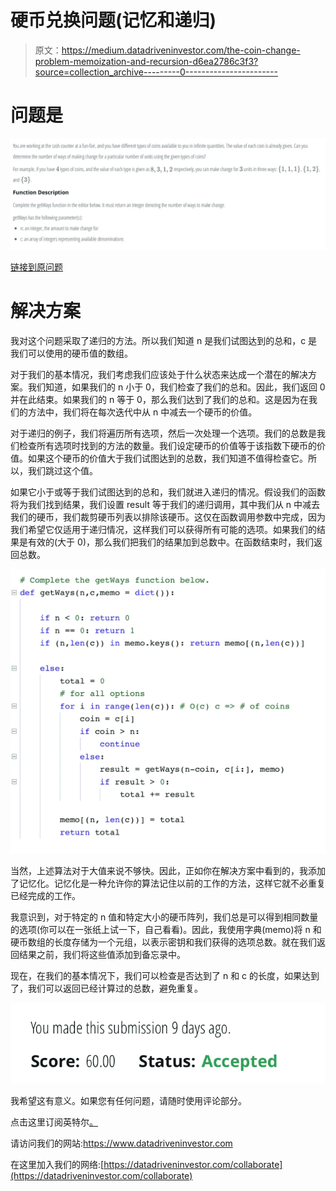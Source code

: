 # 硬币兑换问题(记忆和递归)

> 原文：<https://medium.datadriveninvestor.com/the-coin-change-problem-memoization-and-recursion-d6ea2786c3f3?source=collection_archive---------0----------------------->

# 问题是

![](img/771cf4418ad185112638c8457af9e7ea.png)

[链接到原问题](https://www.hackerrank.com/challenges/coin-change/problem)

# 解决方案

我对这个问题采取了递归的方法。所以我们知道 n 是我们试图达到的总和，c 是我们可以使用的硬币值的数组。

对于我们的基本情况，我们考虑我们应该处于什么状态来达成一个潜在的解决方案。我们知道，如果我们的 n 小于 0，我们检查了我们的总和。因此，我们返回 0 并在此结束。如果我们的 n 等于 0，那么我们达到了我们的总和。这是因为在我们的方法中，我们将在每次迭代中从 n 中减去一个硬币的价值。

对于递归的例子，我们将遍历所有选项，然后一次处理一个选项。我们的总数是我们检查所有选项时找到的方法的数量。我们设定硬币的价值等于该指数下硬币的价值。如果这个硬币的价值大于我们试图达到的总数，我们知道不值得检查它。所以，我们跳过这个值。

如果它小于或等于我们试图达到的总和，我们就进入递归的情况。假设我们的函数将为我们找到结果，我们设置 result 等于我们的递归调用，其中我们从 n 中减去我们的硬币，我们裁剪硬币列表以排除该硬币。这仅在函数调用参数中完成，因为我们希望它仅适用于递归情况，这样我们可以获得所有可能的选项。如果我们的结果是有效的(大于 0)，那么我们把我们的结果加到总数中。在函数结束时，我们返回总数。

![](img/0e85a999f11d852be43df9982959e967.png)

当然，上述算法对于大值来说不够快。因此，正如你在解决方案中看到的，我添加了记忆化。记忆化是一种允许你的算法记住以前的工作的方法，这样它就不必重复已经完成的工作。

我意识到，对于特定的 n 值和特定大小的硬币阵列，我们总是可以得到相同数量的选项(你可以在一张纸上试一下，自己看看)。因此，我使用字典(memo)将 n 和硬币数组的长度存储为一个元组，以表示密钥和我们获得的选项总数。就在我们返回结果之前，我们将这些值添加到备忘录中。

现在，在我们的基本情况下，我们可以检查是否达到了 n 和 c 的长度，如果达到了，我们可以返回已经计算过的总数，避免重复。

![](img/873bb443194196f2e88bcfecf5cf50ac.png)

我希望这有意义。如果您有任何问题，请随时使用评论部分。

点击这里订阅英特尔[。](https://ddintel.datadriveninvestor.com/)

请访问我们的网站:https://www.datadriveninvestor.com

在这里加入我们的网络:[https://datadriveninvestor.com/collaborate](https://datadriveninvestor.com/collaborate)